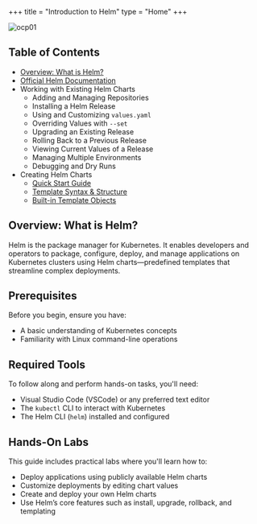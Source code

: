 +++
title = "Introduction to Helm"
type = "Home"
+++

![ocp01](/images/helm.png)

## Table of Contents

- [Overview: What is Helm?](#overview-what-is-helm)
- [Official Helm Documentation](https://helm.sh)
- Working with Existing Helm Charts
  - Adding and Managing Repositories
  - Installing a Helm Release
  - Using and Customizing `values.yaml`
  - Overriding Values with `--set`
  - Upgrading an Existing Release
  - Rolling Back to a Previous Release
  - Viewing Current Values of a Release
  - Managing Multiple Environments
  - Debugging and Dry Runs
- Creating Helm Charts
  - [Quick Start Guide](https://helm.sh/docs/intro/quickstart/)
  - [Template Syntax & Structure](https://helm.sh/docs/chart_template_guide/getting_started/)
  - [Built-in Template Objects](https://helm.sh/docs/chart_template_guide/builtin_objects/)

## Overview: What is Helm?

Helm is the package manager for Kubernetes. It enables developers and operators to package, configure, deploy, and manage applications on Kubernetes clusters using Helm charts—predefined templates that streamline complex deployments.

## Prerequisites

Before you begin, ensure you have:

- A basic understanding of Kubernetes concepts  
- Familiarity with Linux command-line operations

## Required Tools

To follow along and perform hands-on tasks, you'll need:

- Visual Studio Code (VSCode) or any preferred text editor  
- The `kubectl` CLI to interact with Kubernetes  
- The Helm CLI (`helm`) installed and configured

## Hands-On Labs

This guide includes practical labs where you'll learn how to:

- Deploy applications using publicly available Helm charts  
- Customize deployments by editing chart values  
- Create and deploy your own Helm charts  
- Use Helm’s core features such as install, upgrade, rollback, and templating
